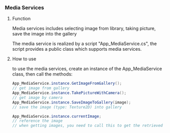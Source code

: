 ### Media Services

1. Function

   Media services includes selecting image from library, taking picture, save the image into the gallery

   The media service is realized by a script "App_MediaService.cs", the script provides a public class which supports media services.

2. How to use

   to use the media services, create an instance of the App_MediaService class, then call the methods:

   ```csharp
   App_MediaService.instance.GetImageFromGallery();
   // get image from gallery
   App_MediaService.instance.TakePictureWithCamera();
   // get image by camera
   App_MediaService.instance.SaveImageToGallery(image);
   // save the image (type: Texture2D) into gallery
   
   App_MediaService.instance.currentImage;
   // reference the image
   // when getting images, you need to call this to get the retrieved image
   ```

   